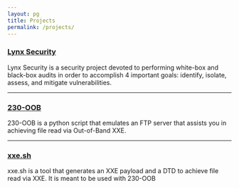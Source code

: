 ```yaml
---
layout: pg
title: Projects
permalink: /projects/
---
```


### <a href="http://lynxsecurity.io" _target="blank" rel="noopener noreferrer" class="proj">Lynx Security</a>
Lynx Security is a security project devoted to performing white-box and black-box audits in order to accomplish 4 important goals: identify, isolate, assess, and mitigate vulnerabilities. 


***

### <a href="https://github.com/sxcurity/230-OOB" _target="blank" rel="noopener noreferrer" class="proj">230-OOB</a>
230-OOB is a python script that emulates an FTP server that assists you in achieving file read via Out-of-Band XXE.


***

### <a href="http://xxe.sh" _target="blank" rel="noopener noreferrer" class="proj">xxe.sh</a>
xxe.sh is a tool that generates an XXE payload and a DTD to achieve file read via XXE. It is meant to be used with 230-OOB